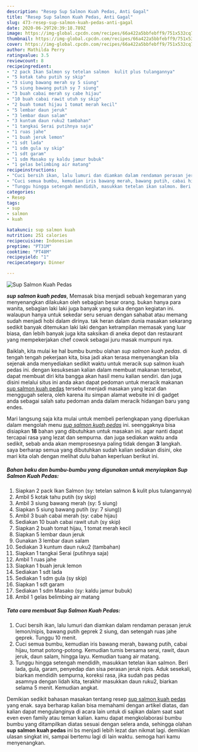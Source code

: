 ```yaml
---
description: "Resep Sup Salmon Kuah Pedas, Anti Gagal"
title: "Resep Sup Salmon Kuah Pedas, Anti Gagal"
slug: 473-resep-sup-salmon-kuah-pedas-anti-gagal
date: 2020-06-29T20:39:18.789Z
image: https://img-global.cpcdn.com/recipes/66a422a5bbfebff9/751x532cq70/sup-salmon-kuah-pedas-foto-resep-utama.jpg
thumbnail: https://img-global.cpcdn.com/recipes/66a422a5bbfebff9/751x532cq70/sup-salmon-kuah-pedas-foto-resep-utama.jpg
cover: https://img-global.cpcdn.com/recipes/66a422a5bbfebff9/751x532cq70/sup-salmon-kuah-pedas-foto-resep-utama.jpg
author: Mathilda Perry
ratingvalue: 3.5
reviewcount: 8
recipeingredient:
- "2 pack Ikan Salmon sy tetelan salmon  kulit plus tulangannya"
- "5 kotak tahu putih sy skip"
- "3 siung bawang merah sy 5 siung"
- "5 siung bawang putih sy 7 siung"
- "3 buah cabai merah sy cabe hijau"
- "10 buah cabai rawit utuh sy skip"
- "2 buah tomat hijau 1 tomat merah kecil"
- "5 lembar daun jeruk"
- "3 lembar daun salam"
- "3 kuntum daun ruku2 tambahan"
- "1 tangkai Serai putihnya saja"
- "1 ruas jahe"
- "1 buah jeruk lemon"
- "1 sdt lada"
- "1 sdm gula sy skip"
- "1 sdt garam"
- "1 sdm Masako sy kaldu jamur bubuk"
- "1 gelas belimbing air matang"
recipeinstructions:
- "Cuci bersih ikan, lalu lumuri dan diamkan dalam rendaman perasan jeruk lemon/nipis, bawang putih geprek 2 siung, dan setengah ruas jahe geprek. Tunggu 10 menit."
- "Cuci semua bumbu, kemudian iris bawang merah, bawang putih, cabai hijau, tomat potong-potong. Kemudian tumis bersama serai, rawit, daun jeruk, daun salam, hingga layu. Kemudian tuang air matang."
- "Tunggu hingga setengah mendidih, masukkan tetelan ikan salmon. Beri lada, gula, garam, penyedap dan sisa perasan jeruk nipis. Aduk sesekali, biarkan mendidih sempurna, koreksi rasa, jika sudah pas pedas asamnya dengan lidah kita, terakhir masukkan daun ruku2, biarkan selama 5 menit. Kemudian angkat."
categories:
- Resep
tags:
- sup
- salmon
- kuah

katakunci: sup salmon kuah 
nutrition: 251 calories
recipecuisine: Indonesian
preptime: "PT31M"
cooktime: "PT48M"
recipeyield: "1"
recipecategory: Dinner

---
```



![Sup Salmon Kuah Pedas](https://img-global.cpcdn.com/recipes/66a422a5bbfebff9/751x532cq70/sup-salmon-kuah-pedas-foto-resep-utama.jpg)

<b><i>sup salmon kuah pedas</i></b>, Memasak bisa menjadi sebuah kegemaran yang menyenangkan dilakukan oleh sebagian besar orang. bukan hanya para wanita, sebagian laki laki juga banyak yang suka dengan kegiatan ini. walaupun hanya untuk sekedar seru seruan dengan sahabat atau memang sudah menjadi hobi dalam dirinya. tak heran dalam dunia masakan sekarang sedikit banyak ditemukan laki laki dengan ketrampilan memasak yang luar biasa, dan lebih banyak juga kita saksikan di aneka depot dan restaurant yang mempekerjakan chef cowok sebagai juru masak mumpuni nya.

Baiklah, kita mulai ke hal bumbu bumbu olahan <i>sup salmon kuah pedas</i>. di tengah tengah pekerjaan kita, bisa jadi akan terasa menyenangkan bila sejenak anda menyediakan sedikit waktu untuk meracik sup salmon kuah pedas ini. dengan kesuksesan kalian dalam membuat makanan tersebut, dapat membuat diri kita bangga akan hasil menu kalian sendiri. dan juga disini melalui situs ini anda akan dapat pedoman untuk meracik makanan <u>sup salmon kuah pedas</u> tersebut menjadi masakan yang lezat dan menggugah selera, oleh karena itu simpan alamat website ini di gadget anda sebagai salah satu pedoman anda dalam meracik hidangan baru yang endes.




Mari langsung saja kita mulai untuk membeli perlengkapan yang diperlukan dalam mengolah menu <u><i>sup salmon kuah pedas</i></u> ini. seenggaknya bisa disiapkan <b>18</b> bahan yang dibutuhkan untuk masakan ini. agar nanti dapat tercapai rasa yang lezat dan sempurna. dan juga sediakan waktu anda sedikit, sebab anda akan memprosesnya paling tidak dengan <b>3</b> langkah. saya berharap semua yang dibutuhkan sudah kalian sediakan disini, oke mari kita olah dengan melihat dulu bahan keperluan berikut ini.

<!--inarticleads1-->

##### Bahan baku dan bumbu-bumbu yang digunakan untuk menyiapkan Sup Salmon Kuah Pedas:

1. Siapkan 2 pack Ikan Salmon (sy: tetelan salmon &amp; kulit plus tulangannya)
1. Ambil 5 kotak tahu putih (sy skip)
1. Ambil 3 siung bawang merah (sy: 5 siung)
1. Siapkan 5 siung bawang putih (sy: 7 siung))
1. Ambil 3 buah cabai merah (sy: cabe hijau)
1. Sediakan 10 buah cabai rawit utuh (sy skip)
1. Siapkan 2 buah tomat hijau, 1 tomat merah kecil
1. Siapkan 5 lembar daun jeruk
1. Gunakan 3 lembar daun salam
1. Sediakan 3 kuntum daun ruku2 (tambahan)
1. Siapkan 1 tangkai Serai (putihnya saja)
1. Ambil 1 ruas jahe
1. Siapkan 1 buah jeruk lemon
1. Sediakan 1 sdt lada
1. Sediakan 1 sdm gula (sy skip)
1. Siapkan 1 sdt garam
1. Sediakan 1 sdm Masako (sy: kaldu jamur bubuk)
1. Ambil 1 gelas belimbing air matang




<!--inarticleads2-->

##### Tata cara membuat Sup Salmon Kuah Pedas:

1. Cuci bersih ikan, lalu lumuri dan diamkan dalam rendaman perasan jeruk lemon/nipis, bawang putih geprek 2 siung, dan setengah ruas jahe geprek. Tunggu 10 menit.
1. Cuci semua bumbu, kemudian iris bawang merah, bawang putih, cabai hijau, tomat potong-potong. Kemudian tumis bersama serai, rawit, daun jeruk, daun salam, hingga layu. Kemudian tuang air matang.
1. Tunggu hingga setengah mendidih, masukkan tetelan ikan salmon. Beri lada, gula, garam, penyedap dan sisa perasan jeruk nipis. Aduk sesekali, biarkan mendidih sempurna, koreksi rasa, jika sudah pas pedas asamnya dengan lidah kita, terakhir masukkan daun ruku2, biarkan selama 5 menit. Kemudian angkat.




Demikian sedikit bahasan masakan tentang resep <u>sup salmon kuah pedas</u> yang enak. saya berharap kalian bisa memahami dengan artikel diatas, dan kalian dapat mengulanginya di acara lain untuk di sajikan dalam saat saat even even family atau teman kalian. kamu dapat mengkolaborasi bumbu bumbu yang ditampilkan diatas sesuai dengan selera anda, sehingga olahan <b>sup salmon kuah pedas</b> ini bs menjadi lebih lezat dan nikmat lagi. demikian ulasan singkat ini, sampai bertemu lagi di lain waktu. semoga hari kamu menyenangkan.
